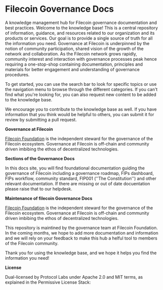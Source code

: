 # Filecoin Governance Docs
A knowledge management hub for Filecoin governance documentation and best practices. 
Welcome to the knowledge base! This is a central repository of information, guidance, and resources related to our organization and its products or services. Our goal is to provide a single source of truth for all the information you need.
Governance at Filecoin is underpinned by the notion of community participation, shared vision of the growth of the network and collaboration. 
As the Filecoin network grows rapidly, community interest and interaction with governance processes peak hence requiring a one-stop-shop containing documentation, principles and materials for better engagement and understanding of governance procedures. 

To get started, you can use the search bar to look for specific topics or use the navigation menu to browse through the different categories. If you can't find what you're looking for, you can also request new content to be added to the knowledge base.

We encourage you to contribute to the knowledge base as well. If you have information that you think would be helpful to others, you can submit it for review by submitting a pull request.

**Governance at Filecoin**

[Filecoin Foundation](https://fil.org/) is the independent steward for the governance of the Filecoin ecosystem. Governance at Filecoin is off-chain and community driven imbibing the ethos of decentralized technologies.  

**Sections of the Governance Docs**

In this docs site, you will find foundational documentation guiding the governance of Filecoin including a governance roadmap, FIPs dashboard, FIPs workflow, community standard, FIP001 (''The Constitution'') and other relevant documentation. If there are missing or out of date docuentation please raise that to our helpdesk. 


**Maintenance of filecoin Governance Docs**

[Filecoin Foundation](https://fil.org/) is the independent steward for the governance of the Filecoin ecosystem. Governance at Filecoin is off-chain and community driven imbibing the ethos of decentralized technologies.

This repository is maintined by the governance team at Filecoin Foundation. In the coming months, we hope to add more documentation and information and we will rely on your feedback to make this hub a helful tool to members of the Filecoin community.  

Thank you for using the knowledge base, and we hope it helps you find the information you need!


**License**

Dual-licensed by Protocol Labs under Apache 2.0 and MIT terms, as explained in the Permissive License Stack:
